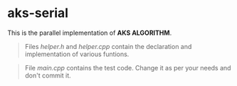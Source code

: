 # aks-serial
This is the parallel implementation of **AKS ALGORITHM**.
> Files *helper.h* and *helper.cpp* contain the declaration and implementation of various funtions.

> File *main.cpp* contains the test code. Change it as per your needs and don't commit it.
